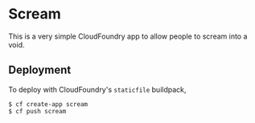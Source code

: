 # Scream

This is a very simple CloudFoundry app to allow people to scream into a void.

## Deployment

To deploy with CloudFoundry's `staticfile` buildpack,

```shell
$ cf create-app scream
$ cf push scream
```

